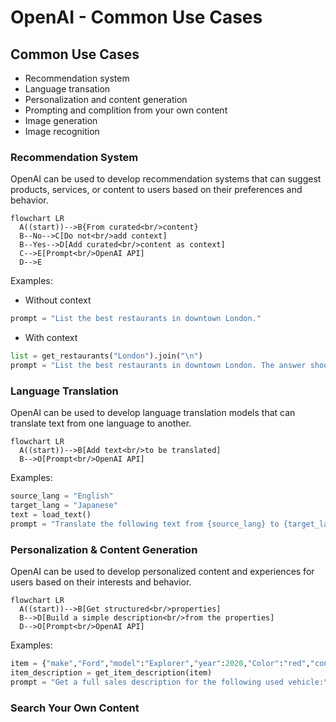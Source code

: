 # OpenAI - Common Use Cases

## Common Use Cases

- Recommendation system
- Language transation
- Personalization and content generation
- Prompting and complition from your own content
- Image generation
- Image recognition

### Recommendation System

OpenAI can be used to develop recommendation systems that can suggest products, services, or content to users based on their preferences and behavior.

```mermaid
flowchart LR
  A((start))-->B{From curated<br/>content}  
  B--No-->C[Do not<br/>add context]
  B--Yes-->D[Add curated<br/>content as context]
  C-->E[Prompt<br/>OpenAI API]
  D-->E
```

Examples:

- Without context
```python
prompt = "List the best restaurants in downtown London."
```

- With context
```python
list = get_restaurants("London").join("\n")
prompt = "List the best restaurants in downtown London. The answer should come from the following list:\n{list}"
```

### Language Translation

OpenAI can be used to develop language translation models that can translate text from one language to another.

```mermaid
flowchart LR
  A((start))-->B[Add text<br/>to be translated]
  B-->O[Prompt<br/>OpenAI API]
```

Examples:

```python
source_lang = "English" 
target_lang = "Japanese"
text = load_text()
prompt = "Translate the following text from {source_lang} to {target_lang}:\n{text}"
```


### Personalization & Content Generation

OpenAI can be used to develop personalized content and experiences for users based on their interests and behavior.

```mermaid
flowchart LR
  A((start))-->B[Get structured<br/>properties]
  B-->D[Build a simple description<br/>from the properties]
  D-->O[Prompt<br/>OpenAI API]
```

Examples:

```python
item = {"make","Ford","model":"Explorer","year":2020,"Color":"red","condition":"excellent"}
item_description = get_item_description(item)
prompt = "Get a full sales description for the following used vehicle:\n" + item_description
```

### Search Your Own Content

